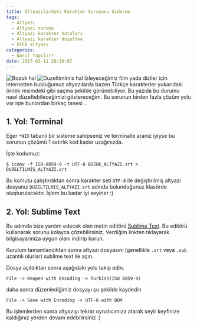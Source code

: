 ```yaml
---
title: Altyazılardaki Karakter Sorununu Giderme
tags:
  - Altyazı
  - Altyazı sorunu
  - Altyazı karakter hataları
  - Altyazı karakter düzeltme
  - UTF8 altyazı
categories:
  - Nasıl Yapılır?
date: 2017-03-11 20:10:07
---
```


![Bozuk hal](https://furkankarakoyunlu.com/images/bozuk_altyazi.jpg)
![Duzeltimlmis hal](https://furkankarakoyunlu.com/images/duzgun_altyazi.jpg)
İzleyeceğimiz film yada diziler için internetten bulduğumuz altyazılarda bazen Türkçe karakterler yukarıdaki örnek resimdeki gibi saçma şekilde görünebiliyor. Bu yazıda bu durumu nasıl düzeltebileceğimizi göstereceğim. Bu sorunun birden fazla çözüm yolu var işte bunlardan birkaç tanesi ..

## 1. Yol: Terminal
Eğer `*NIX` tabanlı bir sisteme sahipseniz ve terminalle aranız iyiyse bu sorunun çözümü 1 satırlık kod kadar uzağınızda.

İşte kodumuz:
```
$ iconv -f ISO-8859-9 -t UTF-8 BOZUK_ALTYAZI.srt > DUZELTILMIS_ALTYAZI.srt
```
Bu komutu çalıştırdıktan sonra karakter seti `UTF-8` ile değiştirilmiş altyazı dosyanız `DUZELTILMIS_ALTYAZI.srt` adında bulunduğunuz klasörde oluşturulacaktır. İşlem bu kadar iyi seyirler :)

## 2. Yol: Sublime Text
Bu adımda bize yardım edecek olan metin editörü [Sublime Text](https://www.sublimetext.com). Bu editörü kullanarak sorunu kolayca çözebilirsiniz. Verdiğim linkten tıklayarak bilgisayarınıza uygun olanı indirip kurun.

Kurulum tamamlandıktan sonra altyazı dosyasını (genellikle `.srt` veya `.sub` uzantılı olurlar) sublime text ile açın.

Dosya açıldıktan sonra aşağıdaki yolu takip edin.
```
File -> Reopen with Encoding -> Turkish(ISO 8859-9)
```
daha sonra düzenlediğimiz dosyayı şu şekilde kaydedin
```
File -> Save with Encoding -> UTF-8 with BOM
```

Bu işlemlerden sonra altyazıyı tekrar oynatıcımıza atarak seyir keyfinize kaldığınız yerden devam edebilirsiniz :)
